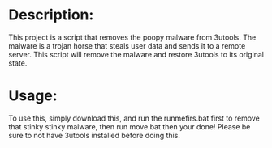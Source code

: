 # Description:

This project is a script that removes the poopy malware from 3utools. The malware is a trojan horse that steals user data and sends it to a remote server. This script will remove the malware and restore 3utools to its original state.

# Usage:

To use this, simply download this, and run the runmefirs.bat first to remove that stinky stinky malware, then run move.bat then your done!
Please be sure to not have 3utools installed before doing this.
